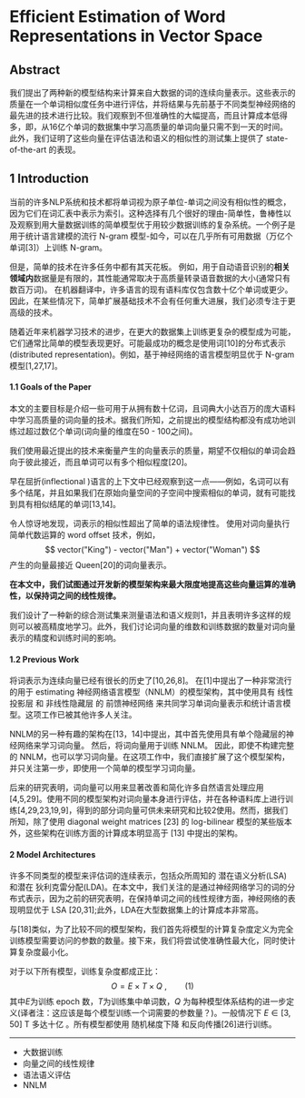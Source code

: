 # Efficient Estimation of Word Representations in Vector Space

## Abstract

我们提出了两种新的模型结构来计算来自大数据的词的连续向量表示。这些表示的质量在一个单词相似度任务中进行评估，并将结果与先前基于不同类型神经网络的最先进的技术进行比较。我们观察到不但准确性的大幅提高，而且计算成本低得多，即，从16亿个单词的数据集中学习高质量的单词向量只需不到一天的时间。 此外，我们证明了这些向量在评估语法和语义的相似性的测试集上提供了 state-of-the-art 的表现。

## 1 Introduction

当前的许多NLP系统和技术都将单词视为原子单位-单词之间没有相似性的概念，因为它们在词汇表中表示为索引。这种选择有几个很好的理由-简单性，鲁棒性以及观察到用大量数据训练的简单模型优于用较少数据训练的复杂系统。一个例子是用于统计语言建模的流行 N-gram 模型-如今，可以在几乎所有可用数据（万亿个单词[3]）上训练 N-gram。

但是，简单的技术在许多任务中都有其天花板。 例如，用于自动语音识别的**相关领域内**数据量是有限的，其性能通常取决于高质量转录语音数据的大小(通常只有数百万词)。 在机器翻译中，许多语言的现有语料库仅包含数十亿个单词或更少。因此，在某些情况下，简单扩展基础技术不会有任何重大进展，我们必须专注于更高级的技术。

随着近年来机器学习技术的进步，在更大的数据集上训练更复杂的模型成为可能，它们通常比简单的模型表现更好。可能最成功的概念是使用词[10]的分布式表示(distributed representation)。例如，基于神经网络的语言模型明显优于 N-gram 模型[1,27,17]。

#### 1.1 Goals of the Paper

本文的主要目标是介绍一些可用于从拥有数十亿词，且词典大小达百万的庞大语料中学习高质量的词向量的技术。据我们所知，之前提出的模型结构都没有成功地训练过超过数亿个单词(词向量的维度在50 - 100之间)。

我们使用最近提出的技术来衡量产生的向量表示的质量，期望不仅相似的单词会趋向于彼此接近，而且单词可以有多个相似程度[20]。

早在屈折(inflectional )语言的上下文中已经观察到这一点——例如，名词可以有多个结尾，并且如果我们在原始向量空间的子空间中搜索相似的单词，就有可能找到具有相似结尾的单词[13,14]。

令人惊讶地发现，词表示的相似性超出了简单的语法规律性。 使用对词向量执行简单代数运算的 word offset 技术，例如， 
$$
vector("King") - vector("Man") + vector("Woman")
$$
产生的向量最接近 Queen[20]的词向量表示。

**在本文中，我们试图通过开发新的模型架构来最大限度地提高这些向量运算的准确性，以保持词之间的线性规律。** 

我们设计了一种新的综合测试集来测量语法和语义规则1，并且表明许多这样的规则可以被高精度地学习。此外，我们讨论词向量的维数和训练数据的数量对词向量表示的精度和训练时间的影响。

#### 1.2 Previous Work

将词表示为连续向量已经有很长的历史了[10,26,8]。 在[1]中提出了一种非常流行的用于 estimating 神经网络语言模型（NNLM）的模型架构，其中使用具有 线性投影层 和 非线性隐藏层 的 前馈神经网络 来共同学习单词向量表示和统计语言模型。这项工作已被其他许多人关注。

NNLM的另一种有趣的架构在[13，14]中提出，其中首先使用具有单个隐藏层的神经网络来学习词向量。 然后，将词向量用于训练 NNLM。 因此，即使不构建完整的 NNLM，也可以学习词向量。在这项工作中，我们直接扩展了这个模型架构，并只关注第一步，即使用一个简单的模型学习词向量。

后来的研究表明，词向量可以用来显著改善和简化许多自然语言处理应用[4,5,29]。使用不同的模型架构对词向量本身进行评估，并在各种语料库上进行训练[4,29,23,19,9]，得到的部分词向量可供未来研究和比较2使用。然而，据我们所知，除了使用 diagonal weight matrices [23] 的 log-bilinear 模型的某些版本外，这些架构在训练方面的计算成本明显高于 [13] 中提出的架构。

#### 2 Model Architectures

许多不同类型的模型来评估词的连续表示，包括众所周知的 潜在语义分析(LSA) 和潜在 狄利克雷分配(LDA)。在本文中，我们关注的是通过神经网络学习的词的分布式表示，因为之前的研究表明，在保持单词之间的线性规律方面，神经网络的表现明显优于 LSA [20,31];此外，LDA在大型数据集上的计算成本非常高。

与[18]类似，为了比较不同的模型架构，我们首先将模型的计算复杂度定义为完全训练模型需要访问的参数的数量。接下来，我们将尝试使准确性最大化，同时使计算复杂度最小化。

对于以下所有模型，训练复杂度都成正比：
$$
O = E \times T \times Q \ , \qquad (1)
$$
其中$E$为训练 epoch 数，$T$为训练集中单词数，$Q$ 为每种模型体系结构的进一步定义(译者注：这应该是每个模型训练一个词需要的参数量？)。一般情况下 $E \in [3,50]$  T 多达十亿 。所有模型都使用 随机梯度下降 和反向传播[26]进行训练。

-----------------



- 大数据训练
- 向量之间的线性规律
- 语法语义评估
- NNLM